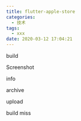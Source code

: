 ```yaml
---
title: flutter-apple-store
categories:
  - 技术
tags:
  - xxx
date: 2020-03-12 17:04:21
---
```


build

Screenshot

info

archive

upload

build miss

